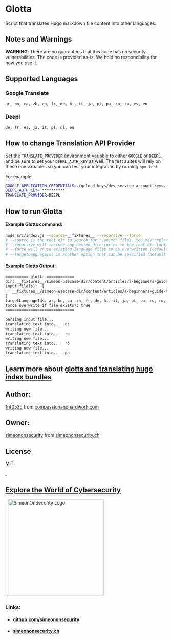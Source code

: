# Glotta
Script that translates Hugo markdown file content into other languages.

## Notes and Warnings
**WARNING**: There are no guarantees that this code has no security vulnerabilities. The code is provided as-is. We hold no responcibility for how you use it.

## Supported Languages

### Google Translate

`ar, bn, ca, zh, en, fr, de, hi, it, ja, pt, pa, ro, ru, es, en`

### Deepl

`de, fr, es, ja, it, pl, nl, en`

## How to change Translation API Provider

Set the `TRANSLATE_PROVIDER` environment variable to either `GOOGLE` or `DEEPL`, and be sure to set your `DEEPL_AUTH_KEY` as well.
The test suites will rely on these env variables so you can test your integration by running `npm test`

For example:
```sh
GOOGLE_APPLICATION_CREDENTIALS=./gcloud-keys/dev-service-account-keys.json
DEEPL_AUTH_KEY= **********
TRANSLATE_PROVIDER=DEEPL
```

## How to run Glotta
#### Example Glotts command:

```sh
node src/index.js --source=__fixtures__ --recursive --force
# --source is the root dir to search for ".en.md" files. You may replace __fixtures__ with any other dir name.
# --recursive will include any nested directories in the root dir (default is false)
# --force will cause existing language files to be overwritten (default is to ignore existing language file)
# --targetLanguageIds is another option that can be specified (default target ids are: ar, bn, ca, zh, fr, de, hi, it, ja, pt, pa, ro, ru, es
```

#### Example Glotts Output:
```txt
========== glotta ============
dir: __fixtures__/simeon-usecase-dir/content/articles/a-beginners-guide-to-setting-up-a-secure-and-resilient-vpn-for-remote-workers
Input file(s):  [
  '__fixtures__/simeon-usecase-dir/content/articles/a-beginners-guide-to-setting-up-a-secure-and-resilient-vpn-for-remote-workers/index.en.md'
]
targetLanguageIds: ar, bn, ca, zh, fr, de, hi, it, ja, pt, pa, ro, ru, es
force overwrite if file exists?: true
==============================

parsing input file...
translating text into...  es
writing new file...
translating text into...  ru
writing new file...
translating text into...  ro
writing new file...
translating text into...  pa
```

## Learn more about [glotta and translating hugo index bundles](https://simeononsecurity.ch/other/glotta-streamlining-hugo-text-translation-for-global-reach/)

## Author:

[1nf053c](https://github.com/1nf053c) from [compassionandhardwork.com](https://compassionandhardwork.com)

## Owner:

[simeononsecurity](https://github.com/simeononsecurity) from [simeononsecurity.ch](https://simeononsecurity.ch)

## License

[MIT](https://github.com/simeononsecurity/glotta/blob/main/LICENSE)

<a href="https://simeononsecurity.ch" target="_blank" rel="noopener noreferrer">
  <h2>Explore the World of Cybersecurity</h2>
</a>
<a href="https://simeononsecurity.ch" target="_blank" rel="noopener noreferrer">
  <img src="https://simeononsecurity.ch/img/banner.png" alt="SimeonOnSecurity Logo" width="300" height="300">
</a>

### Links:
- #### [github.com/simeononsecurity](https://github.com/simeononsecurity)
- #### [simeononsecurity.ch](https://simeononsecurity.ch)
